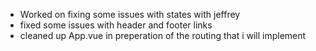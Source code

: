 - Worked on fixing some issues with states with jeffrey
- fixed some issues with header and footer links
- cleaned up App.vue in preperation of the routing that i will implement
